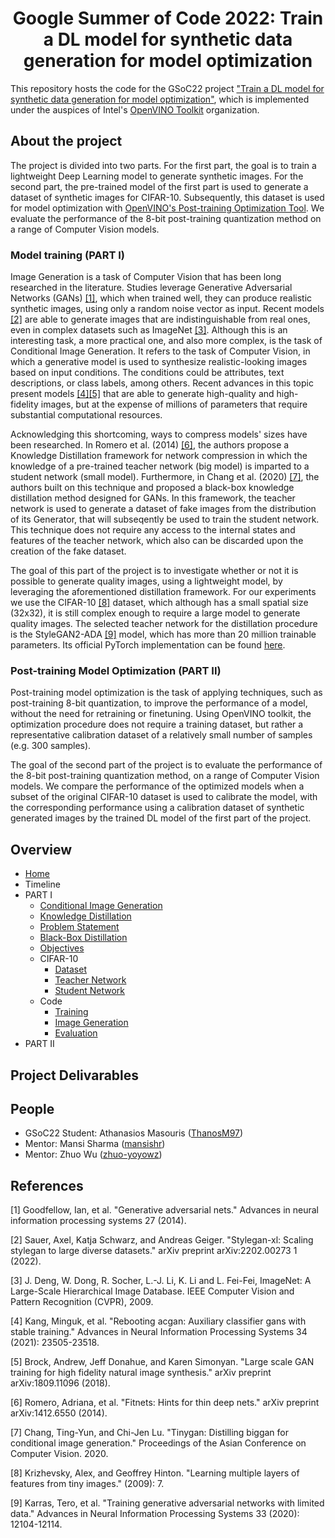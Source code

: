 <h1 align="center"> Google Summer of Code 2022: Train a DL model for synthetic data generation for model optimization </h1>

This repository hosts the code for the GSoC22 project 
["Train a DL model for synthetic data generation for model optimization"](https://summerofcode.withgoogle.com/programs/2022/projects/bCmHAPIL), 
which is implemented under the auspices of Intel's [OpenVINO Toolkit](https://github.com/openvinotoolkit) organization.

## About the project
The project is divided into two parts. For the first part, the goal is to train a lightweight Deep Learning model to generate synthetic images. For the second part, the pre-trained model of the first part is used to generate a dataset of synthetic images for CIFAR-10. Subsequently, this dataset is used for model optimization with [OpenVINO's Post-training Optimization Tool](https://docs.openvino.ai/latest/pot_introduction.html). We evaluate the performance of the 8-bit post-training quantization method on a range of Computer Vision models.

### Model training (PART I)
Ιmage Generation is a task of Computer Vision that has been long researched in the literature. 
Studies leverage Generative Adversarial Networks (GANs) [[1]](#1), which when trained well, they can produce realistic synthetic
images, using only a random noise vector as input. Recent models [[2]](#2) are able to generate images that are indistinguishable 
from real ones, even in complex datasets such as ImageNet [[3]](#3). Although this is an interesting task, a more practical 
one, and also more complex, is the task of Conditional Image Generation. It refers to the task of Computer Vision, 
in which a generative model is used to synthesize realistic-looking images based on input conditions. The conditions 
could be attributes, text descriptions, or class labels, among others. Recent advances in this topic present models [[4]](#4)[[5]](#5) 
that are able to generate high-quality and high-fidelity images, but at the expense of millions of parameters that require 
substantial computational resources.

Acknowledging this shortcoming, ways to compress models' sizes have been researched. In Romero et al. (2014) [[6]](#6), the authors propose a Knowledge 
Distillation framework for network compression in which the knowledge of a pre-trained teacher network (big model) is imparted to a student 
network (small model). Furthermore, in Chang et al. (2020) [[7]](#7), the authors built on this technique and proposed a black-box knowledge distillation 
method designed for GANs. In this framework, the teacher network is used to generate a dataset of fake images from the distribution of its Generator,
that will subseqently be used to train the student network. This technique does not require any access to the internal states and features of the
teacher network, which also can be discarded upon the creation of the fake dataset. 

The goal of this part of the project is to investigate whether or not it is possible to generate quality images, using a lightweight model, by leveraging the aforementioned distillation framework. For our experiments we use the CIFAR-10 [[8]](#8) dataset, which although has a small spatial size (32x32), it is still complex enough to require a large model to generate quality images. The selected teacher network for the distillation procedure is the StyleGAN2-ADA [[9]](#9) model, which has more than 20 million trainable parameters. Its official PyTorch implementation can be found [here](https://github.com/NVlabs/stylegan2-ada-pytorch).


### Post-training Model Optimization (PART II)
Post-training model optimization is the task of applying techniques, such as post-training 8-bit quantization, to improve the performance of a model, without the need for retraining or finetuning. Using OpenVINO toolkit, the optimization procedure does not require a training dataset, but rather a representative calibration dataset of a relatively small number of samples (e.g. 300 samples).

The goal of the second part of the project is to evaluate the performance of the 8-bit post-training quantization method, on a range of Computer Vision models. We compare the performance of the optimized models when a subset of the original CIFAR-10 dataset is used to calibrate the model, with the corresponding performance using a calibration dataset of synthetic generated images by the trained DL model of the first part of the project.

## Overview

* [Home](../../wiki/)
* Timeline
* PART I
    * [Conditional Image Generation](../../wiki/Conditional-Image-Generation)
    * [Knowledge Distillation](../../wiki/Knowledge-Distillation-Framework)
    * [Problem Statement](../../wiki/Problem-Statement)
    * [Black-Box Distillation](../../wiki/Black-Box-Distillation)
    * [Objectives](../../wiki/Objectives)
    * CIFAR-10
        * [Dataset](../../wiki/CIFAR10)
        * [Teacher Network](../../wiki/Teacher-Network)
        * [Student Network](../../wiki/Student-Network)
    * Code
        * [Training](../../wiki/Training)
        * [Image Generation](../../wiki/Image-Generation)
        * [Evaluation](../../wiki/Evaluation)        
* PART II


## Project Delivarables


## People

* GSoC22 Student: Athanasios Masouris ([ThanosM97](https://github.com/ThanosM97))
* Mentor: Mansi Sharma ([mansishr](https://github.com/mansishr))
* Mentor: Zhuo Wu ([zhuo-yoyowz](https://github.com/zhuo-yoyowz))



## References
<a id="1">[1]</a> Goodfellow, Ian, et al. "Generative adversarial nets." Advances in neural information processing systems 27 (2014).

<a id="2">[2]</a> Sauer, Axel, Katja Schwarz, and Andreas Geiger. "Stylegan-xl: Scaling stylegan to large diverse datasets." arXiv preprint arXiv:2202.00273 1 (2022).

<a id="3">[3]</a> J. Deng, W. Dong, R. Socher, L.-J. Li, K. Li and L. Fei-Fei, ImageNet: A Large-Scale Hierarchical Image Database. IEEE Computer Vision and Pattern Recognition (CVPR), 2009.

<a id="4">[4]</a> Kang, Minguk, et al. "Rebooting acgan: Auxiliary classifier gans with stable training." Advances in Neural Information Processing Systems 34 (2021): 23505-23518.

<a id="5">[5]</a> Brock, Andrew, Jeff Donahue, and Karen Simonyan. "Large scale GAN training for high fidelity natural image synthesis." arXiv preprint arXiv:1809.11096 (2018).

<a id="6">[6]</a> Romero, Adriana, et al. "Fitnets: Hints for thin deep nets." arXiv preprint arXiv:1412.6550 (2014).

<a id="7">[7]</a> Chang, Ting-Yun, and Chi-Jen Lu. "Tinygan: Distilling biggan for conditional image generation." Proceedings of the Asian Conference on Computer Vision. 2020.

<a id="8">[8]</a> Krizhevsky, Alex, and Geoffrey Hinton. "Learning multiple layers of features from tiny images." (2009): 7.

<a id="9">[9]</a> Karras, Tero, et al. "Training generative adversarial networks with limited data." Advances in Neural Information Processing Systems 33 (2020): 12104-12114.

